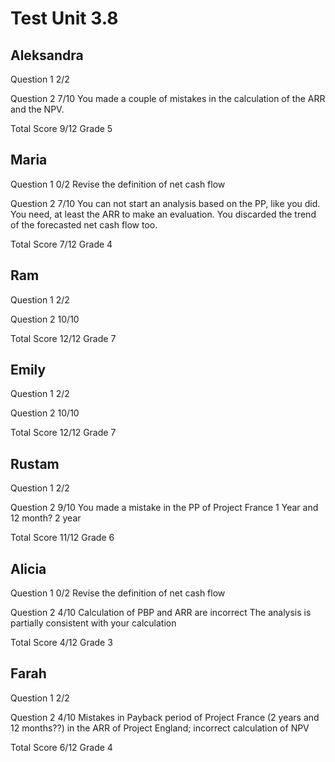# Test Unit 3.8

## Aleksandra

Question 1      2/2

Question 2      7/10
                You made a couple of mistakes in the calculation
                of the ARR and the NPV.

Total Score     9/12 Grade 5

## Maria

Question 1      0/2
                Revise the definition of net cash flow

Question 2      7/10
                You can not start an analysis based on the
                PP, like you did. You need, at least the ARR to
                make an evaluation.
                You discarded the trend of the forecasted net
                cash flow too.

Total Score     7/12 Grade 4

## Ram

Question 1      2/2

Question 2      10/10

Total Score     12/12 Grade 7

## Emily

Question 1      2/2

Question 2      10/10

Total Score     12/12 Grade 7

## Rustam

Question 1      2/2

Question 2      9/10
                You made a mistake in the PP of Project France
                1 Year and 12 month? 2 year

Total Score 11/12 Grade 6

## Alicia

Question 1      0/2
                Revise the definition of net cash flow

Question 2      4/10
                Calculation of PBP and ARR are incorrect
                The analysis is partially consistent with your calculation

Total Score     4/12 Grade 3

## Farah

Question 1      2/2

Question 2      4/10
                Mistakes in Payback period of Project France (2 years and 12 months??)
                in the ARR of Project England; incorrect calculation of NPV

Total Score     6/12 Grade 4
